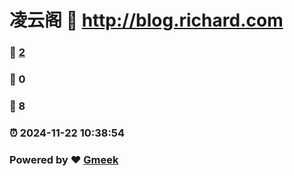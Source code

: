 # 凌云阁 :link: http://blog.richard.com 
### :page_facing_up: [2](http://blog.richard.com/tag.html) 
### :speech_balloon: 0 
### :hibiscus: 8 
### :alarm_clock: 2024-11-22 10:38:54 
### Powered by :heart: [Gmeek](https://github.com/Meekdai/Gmeek)

